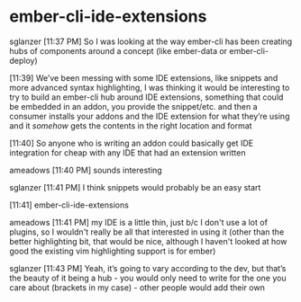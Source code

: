 # ember-cli-ide-extensions


sglanzer [11:37 PM] 
So I was looking at the way ember-cli has been creating hubs of components around a concept (like ember-data or ember-cli-deploy)

[11:39] 
We’ve been messing with some IDE extensions, like snippets and more advanced syntax highlighting, I was thinking it would be interesting to try to build an ember-cli hub around IDE extensions, something that could be embedded in an addon, you provide the snippet/etc. and then a consumer installs your addons and the IDE extension for what they’re using and it ​_somehow_​ gets the contents in the right location and format

[11:40] 
So anyone who is writing an addon could basically get IDE integration for cheap with any IDE that had an extension written

ameadows [11:40 PM] 
sounds interesting

sglanzer [11:41 PM] 
I think snippets would probably be an easy start

[11:41] 
ember-cli-ide-extensions

ameadows [11:41 PM] 
my IDE is a little thin, just b/c I don't use a lot of plugins, so I wouldn't really be all that interested in using it (other than the better highlighting bit, that would be nice, although I haven't looked at how good the existing vim highlighting support is for ember)

sglanzer [11:43 PM] 
Yeah, it’s going to vary according to the dev, but that’s the beauty of it being a hub - you would only need to write for the one you care about (brackets in my case) - other people would add their own
